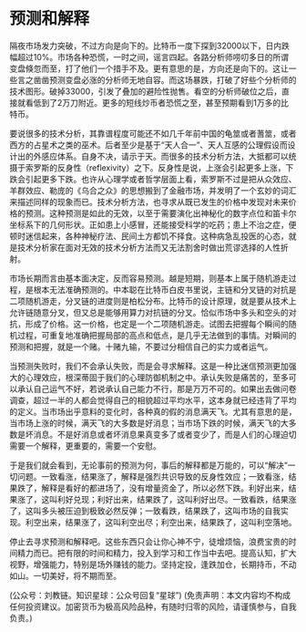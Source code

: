 # 预测和解释

隔夜市场发力突破，不过方向是向下的。比特币一度下探到32000以下，日内跌幅超过10%。市场各种恐慌，一时之间，谣言四起。各路分析师唠叨多日的所谓变盘倏忽而至，打了他们一个措手不及。更有意思的是，方向还是向下的。这让一些言之凿凿预测变盘必涨的分析师无地自容。而这场暴跌，打破了好些个分析师的技术图形。破掉33000，引发了叠加的避险性抛售。看空的分析师破位之后，直接就看低到了2万刀附近。更多的短线炒币者恐慌之至，甚至预期看到1万多的比特币。

要说很多的技术分析，其靠谱程度可能还不如几千年前中国的龟筮或者蓍筮，或者西方的占星术之类的巫术。后者至少是基于“天人合一”、天人互感的公理假设而设计出的外感应体系。自身不决，请示于天。而很多的技术分析方法，大抵都可以统摄于索罗斯的反身性（reflexivity）之下。反身性是说，上涨会引起更多上涨，下跌会引起更多下跌。也许从心理学或者哲学层面上看，索罗斯不过是把从众效应、羊群效应、勒庞的《乌合之众》的思想搬到了金融市场，并发明了一个玄妙的词汇来描述同样的现象而已。技术分析方法，也寻求从既已发生的价格中发现对未来价格的预测。这种预测是如此的无效，以至于需要演化出神秘化的数字点位和笛卡尔坐标系下的几何形状。正如患上小感冒，还能接受科学的吃药；患上不治之症，便顿时迷信起来，各种神秘疗法、民间土方都饥不择食。这种病急乱投医的心态，就是技术分析家在面对无效的技术分析方法而又无法割舍时做出荒谬选择的人性折射。

市场长期而言由基本面决定，反而容易预测。越是短期，则基本上属于随机游走过程，是根本无法准确预测的。中本聪在比特币白皮书里说，主链和分叉链的对抗是二项随机游走，分叉链的进度则是柏松分布。比特币的设计原理，就是要从技术上允许链随意分叉，但又总是能够用算力对抗链的分叉。恰似市场中多头和空头的对抗，形成了价格。这一价格，也定是一个二项随机游走。试图去把握每个瞬间的随机过程，可重复地准确把握局部的高点和低点，是几乎无法做到的事情。对瞬间的预测和把握，就是一个赌。十赌九输，不要过分相信自己的实力或者运气。

当预测失败时，我们不会承认失败，而是会寻求解释。这是一种比迷信预测更加强大的心理效应，根深蒂固于我们的心理防御机制之中。承认失败是痛苦的，至多可以承认自己运气不好，若说承认自己能力不行，那是万万不可的。如果出去做问卷调查，超过一半的人都会觉得自己的相貌超过平均水平，这本身就已经违背了平均的定义。当市场出乎意料的变化时，各种真的假的消息满天飞。尤其有意思的是，当市场上涨的时候，满天飞的大多数是好消息；当市场下跌的时候，满天飞的大多数是坏消息。不是好消息或者坏消息果真变多了或者变少了，而是人们的心理迫切需要一个解释，更重要的，需要一个安慰。

于是我们就会看到，无论事前的预测为何，事后的解释都是万能的，可以“解决”一切问题。一致看涨，结果涨了，解释是强烈共识导致的反身性效应；一致看涨，结果跌了，解释是看好的都进场了，没有增量资金了，所以必然下跌。利好出来，结果涨了，这叫利好兑现；利好出来，结果跌了，这叫利好出尽。一致看跌，结果涨了，这叫多头被压迫到极致必然反弹；一致看跌，结果跌了，这叫市场的自我实现。利空出来，结果涨了，这叫利空出尽；利空出来，结果跌了，这叫利空落地。

停止去寻求预测和解释吧。这些东西只会让你心神不宁，徒增烦恼，浪费宝贵的时间精力而已。把有限的时间和精力，投入到学习和工作当中去吧。提高认知，扩大视野，增强能力，特别是场外赚钱的能力。坚持定投，逢跌加仓，长期持币，不动如山。一切美好，将不期而至。

(公众号：刘教链。知识星球：公众号回复“星球”)
(免责声明：本文内容均不构成任何投资建议。加密货币为极高风险品种，有随时归零的风险，请谨慎参与，自我负责。)
